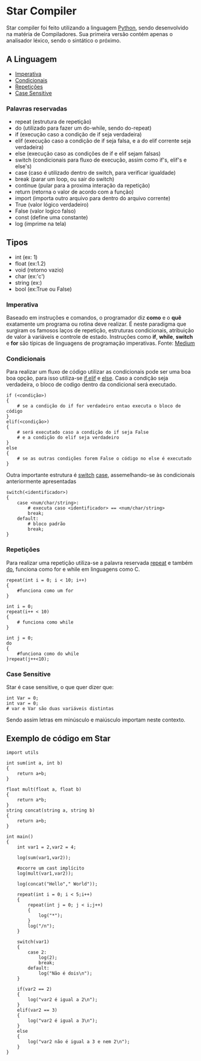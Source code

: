 # Star Compiler

Star compiler foi feito utilizando a linguagem [Python](https://python.org.br/), sendo desenvolvido na matéria de Compiladores. Sua primeira versão contém apenas o analisador léxico, sendo o sintático o próximo.

## A Linguagem

 - [Imperativa](#imperativa)
 - [Condicionais](#condicionais)
 - [Repetições](#repetições)
 - [Case Sensitive](#case-sensitive)

### Palavras reservadas
 - repeat (estrutura de repetição)
 - do (utilizado para fazer um do-while, sendo do-repeat)
 - if (execução caso a condição de if seja  verdadeira)
 - elif (execução caso a condição de if seja falsa, e a do elif corrente seja verdadeira)
 - else (execução caso as condições de if e elif sejam falsas)
 - switch (condicionais para fluxo de execução, assim como if's, elif's e else's)
 - case (caso é utilizado dentro de switch, para verificar igualdade)
 - break (parar um loop, ou sair do switch)
 - continue (pular para a proxima interação da repetição)
 - return (retorna o valor de acordo com a função)
 - import (importa outro arquivo para dentro do arquivo corrente)
 - True (valor lógico verdadeiro)
 - False (valor logico falso)
 - const (define uma constante)
 - log (imprime na tela)
 
 ## Tipos
 
 - int (ex: 1)
 - float (ex:1.2)
 - void (retorno vazio)
 - char (ex:'c')
 - string (ex:)
 - bool (ex:True ou False)

### Imperativa
Baseado em instruções e comandos, o programador diz **como** e o **quê** exatamente um programa ou rotina deve realizar. É neste paradigma que surgiram os famosos laços de repetição, estruturas condicionais, atribuição de valor à variáveis e controle de estado. Instruções como **if**, **while**, **switch** e **for** são típicas de linguagens de programação imperativas.
Fonte: [Medium](https://medium.com/@alexandre.malavasi/descomplicando-programa%C3%A7%C3%A3o-imperativa-declarativa-e-reativa-a481baa87742)
### Condicionais
Para realizar um fluxo de código utilizar as condicionais pode ser uma boa boa opção, para isso utiliza-se [if](#if),[elif](#elif) e [else](#else). Caso a condição seja verdadeira, o bloco de codigo dentro da condicional será executado.

```
if (<condição>)
{
    # se a condição do if for verdadeiro entao executa o bloco de código
}
elif(<condição>)
{
    # será executado caso a condição do if seja False
    # e a condição do elif seja verdadeiro
}
else
{
    # se as outras condições forem False o código no else é executado
}
```
Outra importante estrutura é [switch](#switch) [case](#case), assemelhando-se às condicionais anteriormente apresentadas
```
switch(<identificador>)
{
    case <num/char/string>:
        # executa caso <identificador> == <num/char/string>
        break;
    default:
        # bloco padrão
        break;
}
```
### Repetições
Para realizar uma repetição utiliza-se a palavra reservada [repeat](#repeat) e também [do](#do), funciona como for e while em linguagens como C.
```
repeat(int i = 0; i < 10; i++)
{
    #funciona como um for
}

int i = 0;
repeat(i++ < 10)
{
    # funciona como while
}

int j = 0;
do
{
    #funciona como do while
}repeat(j++<10);
```
### Case Sensitive
Star é case sensitive, o que quer dizer que:
```
int Var = 0;
int var = 0;
# var e Var são duas variáveis distintas
```
Sendo assim letras em minúsculo e maiúsculo importam neste contexto.

## Exemplo de código em Star

```
import utils

int sum(int a, int b)
{
    return a+b;
}

float mult(float a, float b)
{
    return a*b;
}
string concat(string a, string b)
{
    return a+b;
}

int main()
{
    int var1 = 2,var2 = 4;
    
    log(sum(var1,var2));
    
    #ocorre um cast implícito
    log(mult(var1,var2));
    
    log(concat("Hello"," World"));
    
    repeat(int i = 0; i < 5;i++)
    {
        repeat(int j = 0; j < i;j++)
        {
            log("*");
        }
        log("/n");
    }
    
    switch(var1)
    {
        case 2:
            log(2);
            break;
        default:
            log("Não é dois\n");
    }
    
    if(var2 == 2)
    {
        log("var2 é igual a 2\n");
    }
    elif(var2 == 3)
    {
        log("var2 é igual a 3\n");
    }
    else
    {
        log("var2 não é igual a 3 e nem 2\n");
    }
}
```
